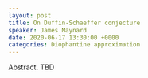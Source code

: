 ```yaml
---
layout: post
title: On Duffin-Schaeffer conjecture
speaker: James Maynard
date: 2020-06-17 13:30:00 +0000
categories: Diophantine approximation
---
```


Abstract. TBD